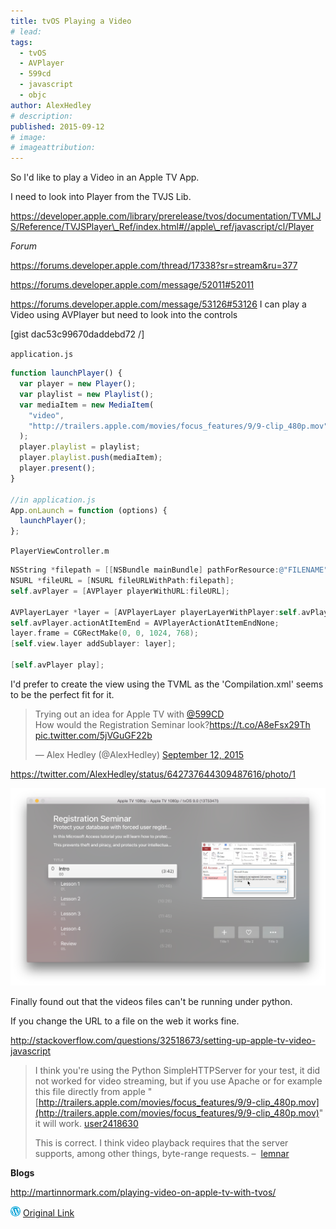 ```yaml
---
title: tvOS Playing a Video
# lead:
tags:
  - tvOS
  - AVPlayer
  - 599cd
  - javascript
  - objc
author: AlexHedley
# description:
published: 2015-09-12
# image:
# imageattribution:
---
```


So I'd like to play a Video in an Apple TV App.

I need to look into Player from the TVJS Lib.

https://developer.apple.com/library/prerelease/tvos/documentation/TVMLJS/Reference/TVJSPlayer\_Ref/index.html#//apple\_ref/javascript/cl/Player

_Forum_

https://forums.developer.apple.com/thread/17338?sr=stream&ru=377

https://forums.developer.apple.com/message/52011#52011

https://forums.developer.apple.com/message/53126#53126 I can play a Video using AVPlayer but need to look into the controls

[gist dac53c99670daddebd72 /]

<?# Gist dac53c99670daddebd72 /?>

`application.js`

```javascript
function launchPlayer() {
  var player = new Player();
  var playlist = new Playlist();
  var mediaItem = new MediaItem(
    "video",
    "http://trailers.apple.com/movies/focus_features/9/9-clip_480p.mov"
  );
  player.playlist = playlist;
  player.playlist.push(mediaItem);
  player.present();
}

//in application.js
App.onLaunch = function (options) {
  launchPlayer();
};
```

`PlayerViewController.m`

```objectivec
NSString *filepath = [[NSBundle mainBundle] pathForResource:@"FILENAME" ofType:@"mp4"];
NSURL *fileURL = [NSURL fileURLWithPath:filepath];
self.avPlayer = [AVPlayer playerWithURL:fileURL];

AVPlayerLayer *layer = [AVPlayerLayer playerLayerWithPlayer:self.avPlayer];
self.avPlayer.actionAtItemEnd = AVPlayerActionAtItemEndNone;
layer.frame = CGRectMake(0, 0, 1024, 768);
[self.view.layer addSublayer: layer];

[self.avPlayer play];
```

I'd prefer to create the view using the TVML as the 'Compilation.xml' seems to be the perfect fit for it.

<blockquote class="twitter-tweet"><p lang="en" dir="ltr">Trying out an idea for Apple TV with <a href="https://twitter.com/599CD?ref_src=twsrc%5Etfw">@599CD</a><br>How would the Registration Seminar look?<a href="https://t.co/A8eFsx29Th">https://t.co/A8eFsx29Th</a> <a href="http://t.co/5jVGuGF22b">pic.twitter.com/5jVGuGF22b</a></p>&mdash; Alex Hedley (@AlexHedley) <a href="https://twitter.com/AlexHedley/status/642737644309487616?ref_src=twsrc%5Etfw">September 12, 2015</a></blockquote> <script async src="https://platform.twitter.com/widgets.js" charset="utf-8"></script>

https://twitter.com/AlexHedley/status/642737644309487616/photo/1

![Registration Seminar](images/COt2ewTWgAAoJbE.png "Registration Seminar")

Finally found out that the videos files can't be running under python.

If you change the URL to a file on the web it works fine.

http://stackoverflow.com/questions/32518673/setting-up-apple-tv-video-javascript

> I think you're using the Python SimpleHTTPServer for your test, it did not worked for video streaming, but if you use Apache or for example this file directly from apple "[http://trailers.apple.com/movies/focus_features/9/9-clip_480p.mov](http://trailers.apple.com/movies/focus_features/9/9-clip_480p.mov)" it will work. [user2418630](http://stackoverflow.com/users/2418630/user2418630)
>
> This is correct. I think video playback requires that the server supports, among other things, byte-range requests. –  [lemnar](http://stackoverflow.com/users/196079/lemnar "3326 reputation")

**Blogs**

http://martinnormark.com/playing-video-on-apple-tv-with-tvos/

![Wordpress](../images/wordpress.png "Wordpress") [Original Link](https://alexhedley.wordpress.com/2015/09/12/tvos-playing-a-video/)
